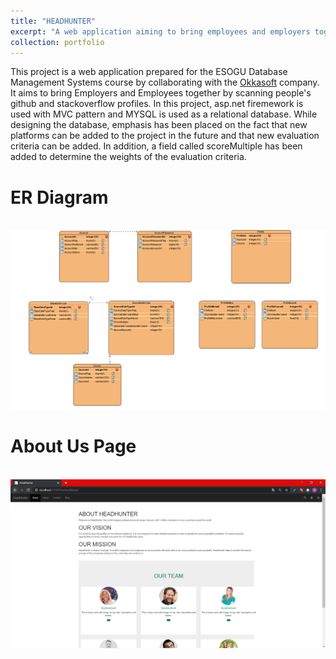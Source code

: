 ```yaml
---
title: "HEADHUNTER"
excerpt: "A web application aiming to bring employees and employers together<br/><img src='/images/portfolyo/headhunter/headhunter_home.PNG'>"
collection: portfolio
---
```

 
This project is a web application prepared for the ESOGU Database Management Systems course by collaborating with the [Okkasoft](http://www.okkasoft.com/) company. It aims to bring Employers and Employees together by scanning people's github and stackoverflow profiles. In this project, asp.net firemework is used with MVC pattern and MYSQL is used as a relational database. While designing the database, emphasis has been placed on the fact that new platforms can be added to the project in the future and that new evaluation criteria can be added. In addition, a field called scoreMultiple has been added to determine the weights of the evaluation criteria.  


<h1>ER Diagram</h1><br/><img src='/images/portfolyo/headhunter/ERDiagram.PNG'>
<h1>About Us Page</h1><br/><img src='/images/portfolyo/headhunter/headhunter_about.PNG'>


